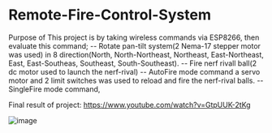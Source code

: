 # Remote-Fire-Control-System

Purpose of This project is by taking wireless commands via ESP8266, then evaluate this command; 
-- Rotate pan-tilt system(2 Nema-17 stepper motor was used) in 8 direction(North, North-Northeast, Northeast, East-Northeast, East, East-Southeas, Southeast, South-Southeast). 
-- Fire nerf rivall ball(2 dc motor used to launch the nerf-rival) 
-- AutoFire mode command a servo motor and 2 limit switches was used to reload and fire the nerf-rival balls.
-- SingleFire mode command,

Final result of project: https://www.youtube.com/watch?v=GtpUUK-2tKg


![image](https://github.com/EkremDemir/Remote-Fire-Control-System/assets/107949272/88d17336-0d73-4fc6-a0a7-ec1ed44d70dc)

